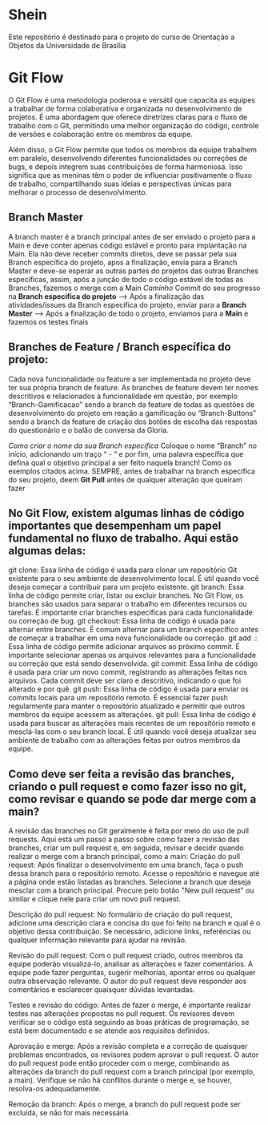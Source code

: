 # Shein
Este repositório é destinado para o projeto do curso de Orientação a Objetos da Universidade de Brasília


# Git Flow 

O Git Flow é uma metodologia poderosa e versátil que capacita as equipes a trabalhar de forma colaborativa e organizada no desenvolvimento de projetos. É uma abordagem que oferece diretrizes claras para o fluxo de trabalho com o Git, permitindo uma melhor organização do código, controle de versões e colaboração entre os membros da equipe. <br>

Além disso, o Git Flow permite que todos os membros da equipe trabalhem em paralelo, desenvolvendo diferentes funcionalidades ou correções de bugs, e depois integrem suas contribuições de forma harmoniosa. Isso significa que as meninas têm o poder de influenciar positivamente o fluxo de trabalho, compartilhando suas ideias e perspectivas únicas para melhorar o processo de desenvolvimento. <br>

## Branch Master
A branch master é a branch principal antes de ser enviado o projeto para a Main e deve conter apenas código estável e pronto para implantação na Main. Ela não deve receber commits diretos, deve se passar pela sua Branch específica do projeto, apos a finalização, envia para a Branch Master e deve-se esperar as outras partes do projetos das outras Branches específicas, assim, após a junção de todo o código estável de todas as Branches, fazemos o merge com a Main
 *Caminho*
Commit do seu progresso na **Branch específica do projeto** --> Após a finalização das atividades/issues da Branch específica do projeto, enviar para a **Branch Master** --> Após a finalização de todo o projeto, enviamos para a **Main** e fazemos os testes finais

## Branches de Feature / Branch específica do projeto: 
Cada nova funcionalidade ou feature a ser implementada no projeto deve ter sua própria branch de feature. As branches de feature devem ter nomes descritivos e relacionados à funcionalidade em questão, por exemplo “Branch-Gamificacao” sendo a branch da feature de todas as questões de desenvolvimento do projeto em reação a gamificação ou “Branch-Buttons” sendo a branch da feature de criação dos botões de escolha das respostas do questionário e o balão de conversa da Gloria. 

 *Como criar o nome da sua Branch específica*
Coloque o nome “Branch” no início, adicionando um traço “ - “ e por fim, uma palavra específica que defina qual o objetivo principal a ser feito naquela branch! Como os exemplos citados acima.
SEMPRE, antes de trabalhar na branch específica do seu projeto, deem **Git Pull** antes de qualquer alteração que queiram fazer

## No Git Flow, existem algumas linhas de código importantes que desempenham um papel fundamental no fluxo de trabalho. Aqui estão algumas delas:
git clone: Essa linha de código é usada para clonar um repositório Git existente para o seu ambiente de desenvolvimento local. É útil quando você deseja começar a contribuir para um projeto existente.
git branch: Essa linha de código permite criar, listar ou excluir branches. No Git Flow, os branches são usados para separar o trabalho em diferentes recursos ou tarefas. É importante criar branches específicas para cada funcionalidade ou correção de bug.
git checkout: Essa linha de código é usada para alternar entre branches. É comum alternar para um branch específico antes de começar a trabalhar em uma nova funcionalidade ou correção.
git add .: Essa linha de código permite adicionar arquivos ao próximo commit. É importante selecionar apenas os arquivos relevantes para a funcionalidade ou correção que está sendo desenvolvida.
git commit: Essa linha de código é usada para criar um novo commit, registrando as alterações feitas nos arquivos. Cada commit deve ser claro e descritivo, indicando o que foi alterado e por quê.
git push: Essa linha de código é usada para enviar os commits locais para um repositório remoto. É essencial fazer push regularmente para manter o repositório atualizado e permitir que outros membros da equipe acessem as alterações.
git pull: Essa linha de código é usada para buscar as alterações mais recentes de um repositório remoto e mesclá-las com o seu branch local. É útil quando você deseja atualizar seu ambiente de trabalho com as alterações feitas por outros membros da equipe.

## Como deve ser feita a revisão das branches, criando o pull request e como fazer isso no git, como revisar e quando se pode dar merge com a main?
A revisão das branches no Git geralmente é feita por meio do uso de pull requests. Aqui está um passo a passo sobre como fazer a revisão das branches, criar um pull request e, em seguida, revisar e decidir quando realizar o merge com a branch principal, como a main:
Criação do pull request:
Após finalizar o desenvolvimento em uma branch, faça o push dessa branch para o repositório remoto.
Acesse o repositório e navegue até a página onde estão listadas as branches.
Selecione a branch que deseja mesclar com a branch principal.
Procure pelo botão "New pull request" ou similar e clique nele para criar um novo pull request.

Descrição do pull request:
No formulário de criação do pull request, adicione uma descrição clara e concisa do que foi feito na branch e qual é o objetivo dessa contribuição.
Se necessário, adicione links, referências ou qualquer informação relevante para ajudar na revisão.

Revisão do pull request:
Com o pull request criado, outros membros da equipe poderão visualizá-lo, analisar as alterações e fazer comentários.
A equipe pode fazer perguntas, sugerir melhorias, apontar erros ou qualquer outra observação relevante.
O autor do pull request deve responder aos comentários e esclarecer quaisquer dúvidas levantadas.

Testes e revisão do código:
Antes de fazer o merge, é importante realizar testes nas alterações propostas no pull request.
Os revisores devem verificar se o código está seguindo as boas práticas de programação, se está bem documentado e se atende aos requisitos definidos.

Aprovação e merge:
Após a revisão completa e a correção de quaisquer problemas encontrados, os revisores podem aprovar o pull request.
O autor do pull request pode então proceder com o merge, combinando as alterações da branch do pull request com a branch principal (por exemplo, a main).
Verifique se não há conflitos durante o merge e, se houver, resolva-os adequadamente.

Remoção da branch:
Após o merge, a branch do pull request pode ser excluída, se não for mais necessária.

